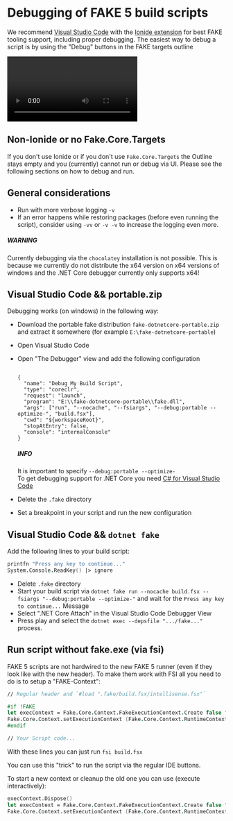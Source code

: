 # Debugging of FAKE 5 build scripts

We recommend [Visual Studio Code](https://code.visualstudio.com/) with the [Ionide extension](https://marketplace.visualstudio.com/items?itemName=Ionide.Ionide-fsharp) for best FAKE tooling support, including proper debugging.
The easiest way to debug a script is by using the "Debug" buttons in the FAKE targets outline

<video loop autoplay>
  <source src="pics/targets/targets-outline.mp4" type="video/mp4">
  Your browser does not support the video tag.
</video>

## Non-Ionide or no Fake.Core.Targets

If you don't use Ionide or if you don't use `Fake.Core.Targets` the Outline stays empty and you (currently) cannot run or debug via UI. Please see the following sections on how to debug and run.

## General considerations

- Run with more verbose logging `-v`
- If an error happens while restoring packages (before even running the script), consider using `-vv` or `-v -v` to increase the logging even more.

<div class="alert alert-warning">
    <h5>WARNING</h5>
    <p>Currently debugging via the <code>chocolatey</code> installation is not possible. This is because we currently do not distribute the x64 version on x64 versions of windows and the .NET Core debugger currently only supports x64!</p>
</div>


## Visual Studio Code && portable.zip

Debugging works (on windows) in the following way:

- Download the portable fake distribution `fake-dotnetcore-portable.zip` and extract it somewhere (for example `E:\fake-dotnetcore-portable`)
- Open Visual Studio Code
- Open "The Debugger" view and add the following configuration

  <pre><code class="lang-json">
  {
    "name": "Debug My Build Script",
    "type": "coreclr",
    "request": "launch",
    "program": "E:\\fake-dotnetcore-portable\\fake.dll",
    "args": ["run", "--nocache", "--fsiargs", "--debug:portable --optimize-", "build.fsx"],
    "cwd": "${workspaceRoot}",
    "stopAtEntry": false,
    "console": "internalConsole"
  }
  </code></pre>
  <div class="alert alert-info">
     <h5>INFO</h5>
     <p>It is important to specify <code>--debug:portable --optimize-</code><br>
     To get debugging support for .NET Core you need <a href="https://github.com/OmniSharp/omnisharp-vscode">C# for Visual Studio Code</a> 
     </p>
  </div>

- Delete the `.fake` directory
- Set a breakpoint in your script and run the new configuration

## Visual Studio Code && `dotnet fake`

Add the following lines to your build script:

```fsharp
printfn "Press any key to continue..."
System.Console.ReadKey() |> ignore
```

- Delete `.fake` directory
- Start your build script via `dotnet fake run --nocache build.fsx --fsiargs "--debug:portable --optimize-"` and wait for the `Press any key to continue...` Message
- Select ".NET Core Attach" in the Visual Studio Code Debugger View
- Press play and select the `dotnet exec --depsfile ".../fake..."` process.

## Run script without fake.exe (via fsi)

FAKE 5 scripts are not hardwired to the new FAKE 5 runner (even if they look like with the new header). To make them work with FSI all you need to do is to setup a "FAKE-Context":

```fsharp
// Regular header and `#load ".fake/build.fsx/intellisense.fsx"`

#if !FAKE
let execContext = Fake.Core.Context.FakeExecutionContext.Create false "build.fsx" []
Fake.Core.Context.setExecutionContext (Fake.Core.Context.RuntimeContext.Fake execContext)
#endif

// Your Script code...
```

With these lines you can just run `fsi build.fsx`

You can use this "trick" to run the script via the regular IDE buttons.

To start a new context or cleanup the old one you can use (execute interactively):

```fsharp
execContext.Dispose()
let execContext = Fake.Core.Context.FakeExecutionContext.Create false "build.fsx" []
Fake.Core.Context.setExecutionContext (Fake.Core.Context.RuntimeContext.Fake execContext)
```
